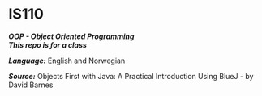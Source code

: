 # IS110
***OOP - Object Oriented Programming***  
***This repo is for a class***  
  
***Language:*** English and Norwegian

  
***Source:*** Objects First with Java: A Practical Introduction Using BlueJ - by David Barnes
